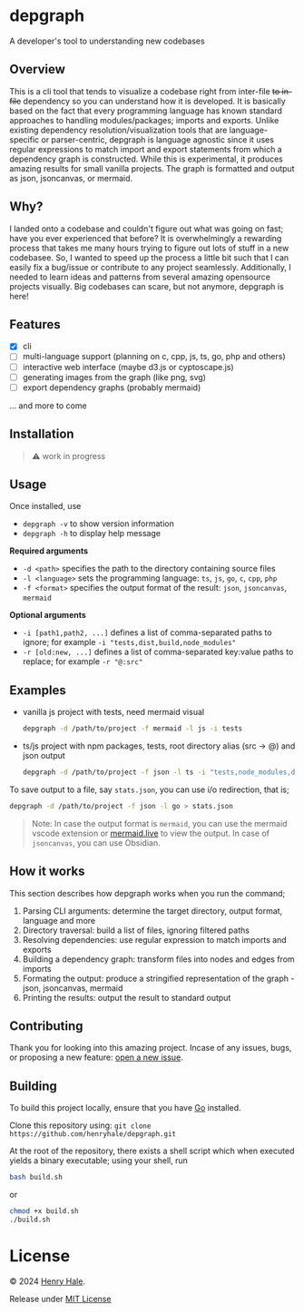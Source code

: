 # depgraph

A developer's tool to understanding new codebases

## Overview

This is a cli tool that tends to visualize a codebase right from inter-file
~~to in-file~~ dependency so you can understand how it is developed. It is basically
based on the fact that every programming language has known standard approaches
to handling modules/packages; imports and exports. Unlike existing dependency
resolution/visualization tools that are language-specific or parser-centric, 
depgraph is language agnostic since it uses regular expressions to match import 
and export statements from which a dependency graph is constructed. While this is
experimental, it produces amazing results for small vanilla projects. The graph 
is formatted and output as json, jsoncanvas, or mermaid. 

## Why?

I landed onto a codebase and couldn't figure out what was going on fast;
have you ever experienced that before? It is overwhelmingly a rewarding process that 
takes me many hours trying to figure out lots of stuff in a new codebasee.
So, I wanted to speed up the process a little bit such that I can easily fix a bug/issue 
or contribute to any project seamlessly. Additionally, I needed to learn ideas and 
patterns from several amazing opensource projects visually. Big codebases can scare,
but not anymore, depgraph is here!

## Features

- [x] cli
- [ ] multi-language support (planning on c, cpp, js, ts, go, php and others)
- [ ] interactive web interface (maybe d3.js or cyptoscape.js)
- [ ] generating images from the graph (like png, svg)
- [ ] export dependency graphs (probably mermaid)

... and more to come

## Installation

>:warning: work in progress

## Usage

Once installed, use
- `depgraph -v` to show version information
- `depgraph -h` to display help message

**Required arguments**
- `-d <path>` specifies the path to the directory containing source files
- `-l <language>` sets the programming language: `ts`, `js`, `go`, `c`, `cpp`, `php` 
- `-f <format>` specifies the output format of the result: `json`, `jsoncanvas`, `mermaid`

**Optional arguments**
- `-i [path1,path2, ...]` defines a list of comma-separated paths to ignore; for example `-i "tests,dist,build,node_modules"`
- `-r [old:new, ...]` defines a list of comma-separated key:value paths to replace; for example `-r "@:src"`

## Examples

- vanilla js project with tests, need mermaid visual
	```sh
	depgraph -d /path/to/project -f mermaid -l js -i tests
	```
- ts/js project with npm packages, tests, root directory alias (src -> @) and json output
	```sh
	depgraph -d /path/to/project -f json -l ts -i "tests,node_modules,dist" -r "@:src"
	```
 
To save output to a file, say `stats.json`, you can use i/o redirection, that is;
```sh
depgraph -d /path/to/project -f json -l go > stats.json
```

>Note: In case the output format is `mermaid`, you can use the mermaid vscode 
>extension or [mermaid.live](https://mermaid.live) to view the output.
>In case of `jsoncanvas`, you can use Obsidian.

## How it works

This section describes how depgraph works when you run the command;

1. Parsing CLI arguments: determine the target directory, output format, language and more
2. Directory traversal: build a list of files, ignoring filtered paths
3. Resolving dependencies: use regular expression to match imports and exports
4. Building a dependency graph: transform files into nodes and edges from imports
5. Formating the output: produce a stringified representation of the graph - json, jsoncanvas, mermaid
6. Printing the results: output the result to standard output

## Contributing

Thank you for looking into this amazing project. Incase of any issues, bugs, or proposing a new feature: [open a new issue](https://github.com/henryhale/depgraph/issues/new).

## Building

To build this project locally, ensure that you have [Go](https://go.dev/doc/install) installed.

Clone this repository using: `git clone https://github.com/henryhale/depgraph.git`

At the root of the repository, there exists a shell script which when executed yields a binary executable; 
using your shell, run

```sh
bash build.sh
```

or

```sh
chmod +x build.sh
./build.sh
```

# License

&copy; 2024 [Henry Hale](https://github.com/henryhale).

Release under [MIT License](https://github.com/henryhale/depgraph/blob/master/LICENSE.txt)

